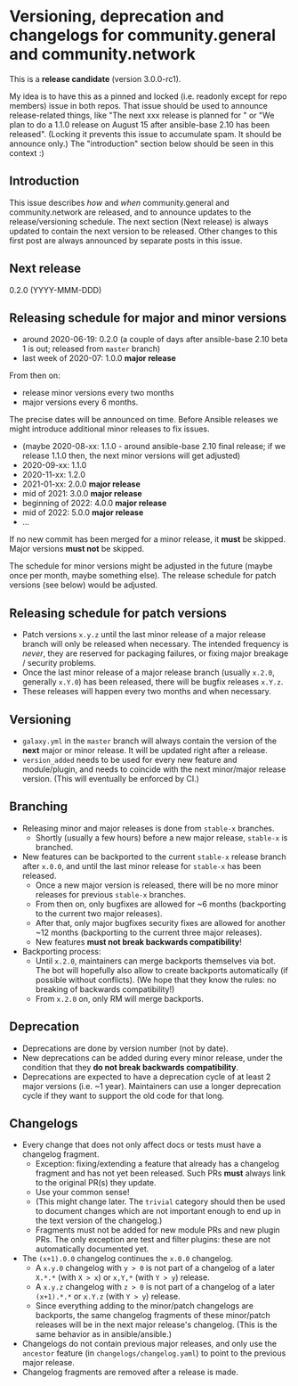 # Versioning, deprecation and changelogs for community.general and community.network

This is a **release candidate** (version 3.0.0-rc1).

My idea is to have this as a pinned and locked (i.e. readonly except for repo members) issue in both repos. That issue should be used to announce release-related things, like "The next xxx release is planned for <more specific date interval>" or "We plan to do a 1.1.0 release on August 15 after ansible-base 2.10 has been released". (Locking it prevents this issue to accumulate spam. It should be announce only.) The "introduction" section below should be seen in this context :)


## Introduction

This issue describes *how* and *when* community.general and community.network are released, and to announce updates to the release/versioning schedule. The next section (Next release) is always updated to contain the next version to be released. Other changes to this first post are always announced by separate posts in this issue.

## Next release

0.2.0 (YYYY-MMM-DDD)

## Releasing schedule for major and minor versions

- around 2020-06-19: 0.2.0 (a couple of days after ansible-base 2.10 beta 1 is out; released from `master` branch)
- last week of 2020-07: 1.0.0 **major release**

From then on:

* release minor versions every two months
* major versions every 6 months.

The precise dates will be announced on time. Before Ansible releases we might introduce additional minor releases to fix issues.

- (maybe 2020-08-xx: 1.1.0 - around ansible-base 2.10 final release; if we release 1.1.0 then, the next minor versions will get adjusted)
- 2020-09-xx: 1.1.0
- 2020-11-xx: 1.2.0
- 2021-01-xx: 2.0.0 **major release**
- mid of 2021: 3.0.0 **major release**
- beginning of 2022: 4.0.0 **major release**
- mid of 2022: 5.0.0 **major release**
- ...

If no new commit has been merged for a minor release, it **must** be skipped. Major versions **must not** be skipped.

The schedule for minor versions might be adjusted in the future (maybe once per month, maybe something else). The release schedule for patch versions (see below) would be adjusted.

## Releasing schedule for patch versions

- Patch versions `x.y.z` until the last minor release of a major release branch will only be released when necessary. The intended frequency is *never*, they are reserved for packaging failures, or fixing major breakage / security problems.
- Once the last minor release of a major release branch (usually `x.2.0`, generally `x.Y.0`) has been released, there will be bugfix releases `x.Y.z`.
- These releases will happen every two months and when necessary.

## Versioning

- `galaxy.yml` in the `master` branch will always contain the version of the **next** major or minor release. It will be updated right after a release.
- `version_added` needs to be used for every new feature and module/plugin, and needs to coincide with the next minor/major release version. (This will eventually be enforced by CI.)

## Branching

- Releasing minor and major releases is done from `stable-x` branches.
  - Shortly (usually a few hours) before a new major release, `stable-x` is branched.
- New features can be backported to the current `stable-x` release branch after `x.0.0`, and until the last minor release for `stable-x` has been released.
  - Once a new major version is released, there will be no more minor releases for previous `stable-x` branches.
  - From then on, only bugfixes are allowed for ~6 months (backporting to the current two major releases).
  - After that, only major bugfixes security fixes are allowed for another ~12 months (backporting to the current three major releases).
  - New features **must not break backwards compatibility**!
- Backporting process:
  - Until `x.2.0`, maintainers can merge backports themselves via bot. The bot will hopefully also allow to create backports automatically (if possible without conflicts). (We hope that they know the rules: no breaking of backwards compatibility!)
  - From `x.2.0` on, only RM will merge backports.

## Deprecation

- Deprecations are done by version number (not by date).
- New deprecations can be added during every minor release, under the condition that they **do not break backwards compatibility**.
- Deprecations are expected to have a deprecation cycle of at least 2 major versions (i.e. ~1 year). Maintainers can use a longer deprecation cycle if they want to support the old code for that long.

## Changelogs

- Every change that does not only affect docs or tests must have a changelog fragment.
  - Exception: fixing/extending a feature that already has a changelog fragment and has not yet been released. Such PRs **must** always link to the original PR(s) they update.
  - Use your common sense!
  - (This might change later. The `trivial` category should then be used to document changes which are not important enough to end up in the text version of the changelog.)
  - Fragments must not be added for new module PRs and new plugin PRs. The only exception are test and filter plugins: these are not automatically documented yet.
- The `(x+1).0.0` changelog continues the `x.0.0` changelog.
  - A `x.y.0` changelog with `y > 0` is not part of a changelog of a later `X.*.*` (with `X > x`) or `x,Y,*` (with `Y > y`) release.
  - A `x.y.z` changelog with `z > 0` is not part of a changelog of a later `(x+1).*.*` or `x.Y.z` (with `Y > y`) release.
  - Since everything adding to the minor/patch changelogs are backports, the same changelog fragments of these minor/patch releases will be in the next major release's changelog. (This is the same behavior as in ansible/ansible.)
- Changelogs do not contain previous major releases, and only use the `ancestor` feature (in `changelogs/changelog.yaml`) to point to the previous major release.
- Changelog fragments are removed after a release is made.
